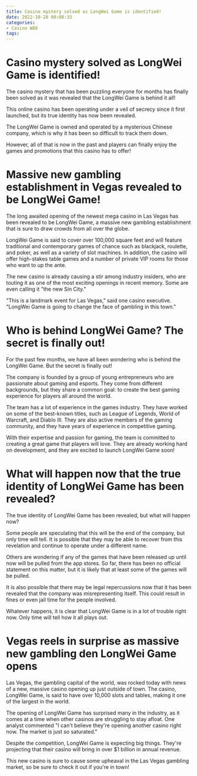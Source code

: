 ```yaml
---
title: Casino mystery solved as LongWei Game is identified!
date: 2022-10-28 00:08:33
categories:
- Casino W88
tags:
---
```



#  Casino mystery solved as LongWei Game is identified!

The casino mystery that has been puzzling everyone for months has finally been solved as it was revealed that the LongWei Game is behind it all!

This online casino has been operating under a veil of secrecy since it first launched, but its true identity has now been revealed.

The LongWei Game is owned and operated by a mysterious Chinese company, which is why it has been so difficult to track them down.

However, all of that is now in the past and players can finally enjoy the games and promotions that this casino has to offer!

#  Massive new gambling establishment in Vegas revealed to be LongWei Game!

The long awaited opening of the newest mega casino in Las Vegas has been revealed to be LongWei Game, a massive new gambling establishment that is sure to draw crowds from all over the globe.

LongWei Game is said to cover over 100,000 square feet and will feature traditional and contemporary games of chance such as blackjack, roulette, and poker, as well as a variety of slot machines. In addition, the casino will offer high-stakes table games and a number of private VIP rooms for those who want to up the ante.

The new casino is already causing a stir among industry insiders, who are touting it as one of the most exciting openings in recent memory. Some are even calling it "the new Sin City."

"This is a landmark event for Las Vegas," said one casino executive. "LongWei Game is going to change the face of gambling in this town."

#  Who is behind LongWei Game? The secret is finally out!

For the past few months, we have all been wondering who is behind the LongWei Game. But the secret is finally out!

The company is founded by a group of young entrepreneurs who are passionate about gaming and esports. They come from different backgrounds, but they share a common goal: to create the best gaming experience for players all around the world.

The team has a lot of experience in the games industry. They have worked on some of the best-known titles, such as League of Legends, World of Warcraft, and Diablo III. They are also active members of the gaming community, and they have years of experience in competitive gaming.

With their expertise and passion for gaming, the team is committed to creating a great game that players will love. They are already working hard on development, and they are excited to launch LongWei Game soon!

#  What will happen now that the true identity of LongWei Game has been revealed?

The true identity of LongWei Game has been revealed, but what will happen now?

Some people are speculating that this will be the end of the company, but only time will tell. It is possible that they may be able to recover from this revelation and continue to operate under a different name.

Others are wondering if any of the games that have been released up until now will be pulled from the app stores. So far, there has been no official statement on this matter, but it is likely that at least some of the games will be pulled.

It is also possible that there may be legal repercussions now that it has been revealed that the company was misrepresenting itself. This could result in fines or even jail time for the people involved.

Whatever happens, it is clear that LongWei Game is in a lot of trouble right now. Only time will tell how it all plays out.

#  Vegas reels in surprise as massive new gambling den LongWei Game opens

Las Vegas, the gambling capital of the world, was rocked today with news of a new, massive casino opening up just outside of town. The casino, LongWei Game, is said to have over 10,000 slots and tables, making it one of the largest in the world.

The opening of LongWei Game has surprised many in the industry, as it comes at a time when other casinos are struggling to stay afloat. One analyst commented "I can't believe they're opening another casino right now. The market is just so saturated."

Despite the competition, LongWei Game is expecting big things. They're projecting that their casino will bring in over $1 billion in annual revenue.

This new casino is sure to cause some upheaval in the Las Vegas gambling market, so be sure to check it out if you're in town!